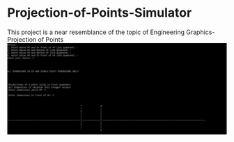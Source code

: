 # Projection-of-Points-Simulator
This project is a near resemblance of the topic of Engineering Graphics-Projection of Points
<img src="quad1.jpg"></img>
